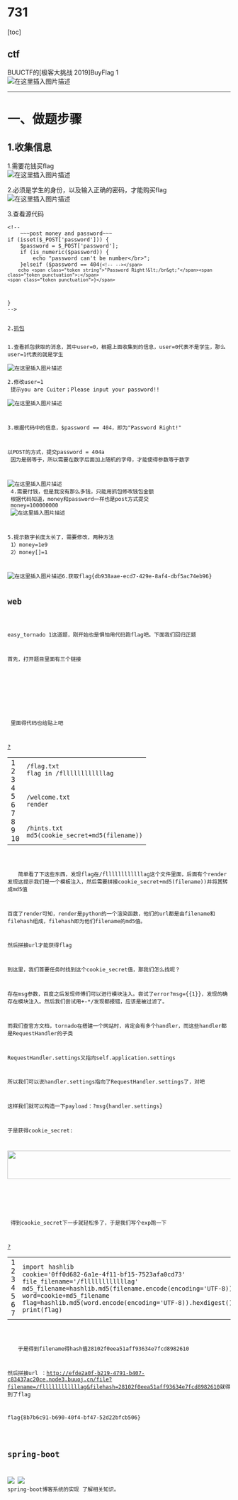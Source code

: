 # 731
[toc]
## ctf
<div id="content_views" class="markdown_views prism-atom-one-dark">
                    <svg xmlns="http://www.w3.org/2000/svg" style="display: none;">
                    
<p>BUUCTF的[极客大挑战 2019]BuyFlag 1<br> <img src="https://img-blog.csdnimg.cn/b64ce2bb30c64776920ee0970119fa36.png" alt="在这里插入图片描述"></p> 
<hr> 
<h1><a name="t2"></a><a id="_18"></a>一、做题步骤</h1> 
<h2><a name="t3"></a><a id="1_19"></a>1.收集信息</h2> 
<p>1.需要花钱买flag<br> <img src="https://img-blog.csdnimg.cn/65cce0ddf4b040269d860e5a3a12453e.png" alt="在这里插入图片描述"></p> 
<p>2.必须是学生的身份，以及输入正确的密码，才能购买flag<br> <img src="https://img-blog.csdnimg.cn/cbadcd8da59d4c5dbfd2654c6dcca0f4.png" alt="在这里插入图片描述"></p> 
<p>3.查看源代码</p> 
<pre data-index="0" class="prettyprint"><code class="prism language-c has-numbering" onclick="mdcp.copyCode(event)" style="position: unset;"><span class="token operator">&lt;</span><span class="token operator">!</span><span class="token operator">--</span>
	<span class="token operator">~</span><span class="token operator">~</span><span class="token operator">~</span>post money and password<span class="token operator">~</span><span class="token operator">~</span><span class="token operator">~</span>
<span class="token keyword">if</span> <span class="token punctuation">(</span><span class="token function">isset</span><span class="token punctuation">(</span>$_POST<span class="token punctuation">[</span><span class="token char">'password'</span><span class="token punctuation">]</span><span class="token punctuation">)</span><span class="token punctuation">)</span> <span class="token punctuation">{<!-- --></span>
	$password <span class="token operator">=</span> $_POST<span class="token punctuation">[</span><span class="token char">'password'</span><span class="token punctuation">]</span><span class="token punctuation">;</span>
	<span class="token keyword">if</span> <span class="token punctuation">(</span><span class="token function">is_numeric</span><span class="token punctuation">(</span>$password<span class="token punctuation">)</span><span class="token punctuation">)</span> <span class="token punctuation">{<!-- --></span>
		echo <span class="token string">"password can't be number&lt;/br&gt;"</span><span class="token punctuation">;</span>
	<span class="token punctuation">}</span><span class="token function">elseif</span> <span class="token punctuation">(</span>$password <span class="token operator">==</span> <span class="token number">404</sp
    
    
    
    {<!-- --></span>
		echo <span class="token string">"Password Right!&lt;/br&gt;"</span><span class="token punctuation">;</span>
	<span class="token punctuation">}</span>
<span class="token punctuation">}</span>
<span class="token operator">--</span><span class="token operator">&gt;</span>
<div class="hljs-button {2}" data-title="复制
<h2><a name="t4"></a><a id="2_42"></a>2.<a href="https://so.csdn.net/so/search?q=%E6%8A%93%E5%8C%85&amp;spm=1001.2101.3001.7020" target="_blank" class="hl hl-1" data-report-view="{&quot;spm&quot;:&quot;1001.2101.3001.7020&quot;,&quot;dest&quot;:&quot;https://so.csdn.net/so/search?q=%E6%8A%93%E5%8C%85&amp;spm=1001.2101.3001.7020&quot;,&quot;extra&quot;:&quot;{\&quot;searchword\&quot;:\&quot;抓包\&quot;}&quot;}" data-report-click="{&quot;spm&quot;:&quot;1001.2101.3001.7020&quot;,&quot;dest&quot;:&quot;https://so.csdn.net/so/search?q=%E6%8A%93%E5%8C%85&amp;spm=1001.2101.3001.7020&quot;,&quot;extra&quot;:&quot;{\&quot;searchword\&quot;:\&quot;抓包\&quot;}&quot;}" data-tit="抓包" data-pretit="抓包">抓包</a></h2> 

1.查看抓包获取的消息，其中user=0，根据上面收集到的信息，user=0代表不是学生，那么user=1代表的就是学生<br> <img src="https://img-blog.csdnimg.cn/159800fab5e64a17840de9a02980d45f.png" alt="在这里插入图片描述"><br> 2.修改user=1<br> 提示you are Cuiter；Please input your password!! <br> <img src="https://img-blog.csdnimg.cn/700b215bc8184d6c9b267defbd90677f.png" alt="在这里插入图片描述"></p> 
<p>3.根据代码中的信息，$password == 404，即为"Password Right!"</p> 
<p>以POST的方式，提交password = 404a<br> 因为是弱等于，所以需要在数字后面加上随机的字母，才能使得参数等于数字</p> 
<p><img src="https://img-blog.csdnimg.cn/9b33215e4be848afb220f9422966cc61.png" alt="在这里插入图片描述"><br> 4.需要付钱，但是我没有那么多钱，只能用抓包修改钱包金额<br> 根据代码知道，money和password一样也是post方式提交<br> money=100000000<br> <img src="https://img-blog.csdnimg.cn/b8e4458699b1447d995b78888b3d101b.png" alt="在这里插入图片描述"></p> 
<p>5.提示数字长度太长了，需要修改，两种方法<br> 1）money=1e9<br> 2）money[]=1</p> 
<p><img src="https://img-blog.csdnimg.cn/d2fdc2c43f774227b71ab6d369fbcec4.png" alt="在这里插入图片描述">6.获取flag{db938aae-ecd7-429e-8af4-dbf5ac74eb96}
             

## web
<div id="cnblogs_post_body" class="blogpost-body blogpost-body-html">
<p>easy_tornado 1这道题，刚开始也是惧怕用代码跑flag吧。下面我们回归正题</p>
<p>首先，打开题目里面有三个链接</p>
<p><a data-fancybox="gallery" href="https://img2020.cnblogs.com/blog/2075370/202010/2075370-20201015104033337-513292422.png"><img src="https://img2020.cnblogs.com/blog/2075370/202010/2075370-20201015104033337-513292422.png" alt="" loading="lazy" class="medium-zoom-image"></a></p>
<p>&nbsp;</p>
<p>&nbsp;里面得代码也给贴上吧</p>
<div class="cnblogs_Highlighter sh-gutter">
<div><div id="highlighter_407125" class="syntaxhighlighter  php"><div class="toolbar"><span><a href="#" class="toolbar_item command_help help">?</a></span></div><table border="0" cellpadding="0" cellspacing="0"><tbody><tr><td class="gutter"><div class="line number1 index0 alt2">1</div><div class="line number2 index1 alt1">2</div><div class="line number3 index2 alt2">3</div><div class="line number4 index3 alt1">4</div><div class="line number5 index4 alt2">5</div><div class="line number6 index5 alt1">6</div><div class="line number7 index6 alt2">7</div><div class="line number8 index7 alt1">8</div><div class="line number9 index8 alt2">9</div><div class="line number10 index9 alt1">10</div></td><td class="code"><div class="container"><div class="line number1 index0 alt2"><code class="php plain">/flag.txt</code></div><div class="line number2 index1 alt1"><code class="php plain">flag in /fllllllllllllag</code></div><div class="line number3 index2 alt2">&nbsp;</div><div class="line number4 index3 alt1">&nbsp;</div><div class="line number5 index4 alt2"><code class="php plain">/welcome.txt</code></div><div class="line number6 index5 alt1"><code class="php plain">render</code></div><div class="line number7 index6 alt2">&nbsp;</div><div class="line number8 index7 alt1">&nbsp;</div><div class="line number9 index8 alt2"><code class="php plain">/hints.txt</code></div><div class="line number10 index9 alt1"><code class="php plain">md5(cookie_secret+md5(filename))</code></div></div></td></tr></tbody></table></div></div>
</div>
<p>　　简单看了下这些东西，发现flag在/fllllllllllllag这个文件里面，后面有个render发现这提示我们是一个模板注入，然后需要拼接cookie_secret+md5(filename))并将其转成md5值</p>
<p>百度了render可知，render是python的一个渲染函数，他们的url都是由filename和filehash组成，filehash即为他们filename的md5值。</p>
<p>然后拼接url才能获得flag</p>
<p>到这里，我们首要任务时找到这个cookie_secret值，那我们怎么找呢？</p>
<p>存在msg参数，百度之后发现师傅们可以进行模块注入。尝试了error?msg={{1}}，发现的确存在模块注入。然后我们尝试用+-*/发现都报错，应该是被过滤了。</p>
<p>而我们查官方文档，tornado在搭建一个网站时，肯定会有多个handler，而这些handler都是RequestHandler的子类</p>
<p>RequestHandler.settings又指向self.application.settings</p>
<p>所以我们可以说handler.settings指向了RequestHandler.settings了，对吧</p>
<p>这样我们就可以构造一下payload：?msg{handler.settings}</p>
<p>于是获得cookie_secret:</p>
<p><a data-fancybox="gallery" href="https://img2020.cnblogs.com/blog/2075370/202010/2075370-20201015105536994-2020583422.png"><img src="https://img2020.cnblogs.com/blog/2075370/202010/2075370-20201015105536994-2020583422.png" alt="" width="859" height="64" loading="lazy" class="medium-zoom-image"></a></p>
<p>&nbsp;</p>
<p>&nbsp;得到cookie_secret下一步就轻松多了，于是我们写个exp跑一下</p>
<div class="cnblogs_Highlighter sh-gutter">
<div><div id="highlighter_275497" class="syntaxhighlighter  python"><div class="toolbar"><span><a href="#" class="toolbar_item command_help help">?</a></span></div><table border="0" cellpadding="0" cellspacing="0"><tbody><tr><td class="gutter"><div class="line number1 index0 alt2">1</div><div class="line number2 index1 alt1">2</div><div class="line number3 index2 alt2">3</div><div class="line number4 index3 alt1">4</div><div class="line number5 index4 alt2">5</div><div class="line number6 index5 alt1">6</div><div class="line number7 index6 alt2">7</div></td><td class="code"><div class="container"><div class="line number1 index0 alt2"><code class="python keyword">import</code> <code class="python plain">hashlib</code></div><div class="line number2 index1 alt1"><code class="python plain">cookie</code><code class="python keyword">=</code><code class="python string">'0ff0d682-6a1e-4f11-bf15-7523afa0cd73'</code></div><div class="line number3 index2 alt2"><code class="python plain">file_filename</code><code class="python keyword">=</code><code class="python string">'/fllllllllllllag'</code></div><div class="line number4 index3 alt1"><code class="python plain">md5_filename</code><code class="python keyword">=</code><code class="python plain">hashlib.md5(filename.encode(encoding</code><code class="python keyword">=</code><code class="python plain">'UTF</code><code class="python keyword">-</code><code class="python value">8</code><code class="python plain">)).hexdigest()</code></div><div class="line number5 index4 alt2"><code class="python plain">word</code><code class="python keyword">=</code><code class="python plain">cookie</code><code class="python keyword">+</code><code class="python plain">md5_filename</code></div><div class="line number6 index5 alt1"><code class="python plain">flag</code><code class="python keyword">=</code><code class="python plain">hashlib.md5(word.encode(encoding</code><code class="python keyword">=</code><code class="python plain">'UTF</code><code class="python keyword">-</code><code class="python value">8</code><code class="python plain">)).hexdigest()</code></div><div class="line number7 index6 alt2"><code class="python functions">print</code><code class="python plain">(flag)</code></div></div></td></tr></tbody></table></div></div>
</div>
<p>　　于是得到filename得hash值28102f0eea51aff93634e7fcd8982610</p>
<p>然后拼接url ：<a href="http://efde2a0f-b219-4791-b407-c83437ac20ce.node3.buuoj.cn/file?filename=/fllllllllllllag&amp;filehash=28102f0eea51aff93634e7fcd8982610" rel="noopener">http://efde2a0f-b219-4791-b407-c83437ac20ce.node3.buuoj.cn/file?filename=/fllllllllllllag&amp;filehash=28102f0eea51aff93634e7fcd8982610</a>就得到了flag</p>
<p>flag{8b7b6c91-b690-40f4-bf47-52d22bfcb506}</p>

## spring-boot
![](imags/屏幕截图%202023-07-31%20194611.png)
![](imags/屏幕截图%202023-07-31%20194611.png)
spring-boot博客系统的实现
了解相关知识。